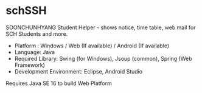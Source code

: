 # schSSH
SOONCHUNHYANG Student Helper - shows notice, time table, web mail for SCH Students and more.

 - Platform : Windows / Web (If available) / Android (If available)
 - Language: Java
 - Required Library: Swing (for Windows), Jsoup (common), Spring (Web Framework)
 - Development Environment: Eclipse, Android Studio

Requires Java SE 16 to build Web Platform
